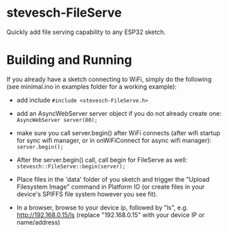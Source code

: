 # stevesch-FileServe
Quickly add file serving capability to any ESP32 sketch.
# Building and Running
If you already have a sketch connecting to WiFi, simply do the following (see minimal.ino in examples folder for a working example):

- add include
`#include <stevesch-FileServe.h>`

- add an AsyncWebServer server object if you do not already create one:
`AsyncWebServer server(80);`

- make sure you call server.begin() after WiFi connects (after wifi startup for sync wifi manager, or in onWiFiConnect for async wifi manager):
`server.begin();`

- After the server.begin() call, call begin for FileServe as well:
`stevesch::FileServe::begin(server);`

- Place files in the 'data' folder of you sketch and trigger the "Upload Filesystem Image" command in Platform IO (or create files in your device's SPIFFS file system however you see fit).

- In a browser, browse to your device ip, followed by "ls", e.g.
http://192.168.0.15/ls
(replace "192.168.0.15" with your device IP or name/address)
